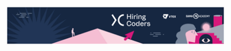 <h1 align="center">
    <img alt="NextLevelWeek" title="#NextLevelWeek" src="cover-linkedin.jpg" />
</h1>

